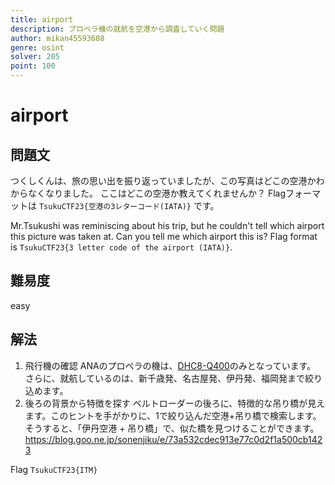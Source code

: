 ```yaml
---
title: airport
description: プロペラ機の就航を空港から調査していく問題
author: mikan45593608
genre: osint
solver: 205 
point: 100
---
```


# airport
## 問題文
つくしくんは、旅の思い出を振り返っていましたが、この写真はどこの空港かわからなくなりました。
ここはどこの空港か教えてくれませんか？
Flagフォーマットは `TsukuCTF23{空港の3レターコード(IATA)}` です。


Mr.Tsukushi was reminiscing about his trip, but he couldn't tell which airport this picture was taken at.
Can you tell me which airport this is?
Flag format is `TsukuCTF23{3 letter code of the airport (IATA)}`.

## 難易度
easy

## 解法
1. 飛行機の確認
ANAのプロペラの機は、[DHC8-Q400](https://www.ana.co.jp/ja/jp/guide/inflight/service/domestic/dhc8-q400/)のみとなっています。
さらに、就航しているのは、新千歳発、名古屋発、伊丹発、福岡発まで絞り込めます。
2. 後ろの背景から特徴を探す
ベルトローダーの後ろに、特徴的な吊り橋が見えます。このヒントを手がかりに、1で絞り込んだ空港+吊り橋で検索します。そうすると、「伊丹空港 + 吊り橋」で、似た橋を見つけることができます。
https://blog.goo.ne.jp/sonenjiku/e/73a532cdec913e77c0d2f1a500cb1423

Flag
``TsukuCTF23{ITM}``
